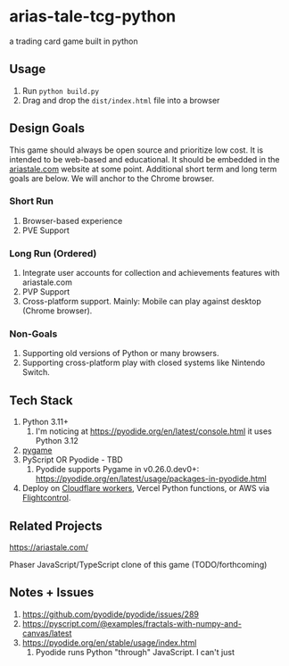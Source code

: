 # arias-tale-tcg-python

a trading card game built in python

## Usage

1. Run `python build.py`
2. Drag and drop the `dist/index.html` file into a browser

## Design Goals

This game should always be open source and prioritize low cost.
It is intended to be web-based and educational.
It should be embedded in the [ariastale.com](https://ariastale.com) website at some point.
Additional short term and long term goals are below.
We will anchor to the Chrome browser.

### Short Run

1. Browser-based experience
2. PVE Support

### Long Run (Ordered)

1. Integrate user accounts for collection and achievements features with ariastale.com
2. PVP Support
3. Cross-platform support. Mainly: Mobile can play against desktop (Chrome browser).

### Non-Goals

1. Supporting old versions of Python or many browsers.
2. Supporting cross-platform play with closed systems like Nintendo Switch.

## Tech Stack

1. Python 3.11+
   1. I'm noticing at https://pyodide.org/en/latest/console.html it uses Python 3.12
2. [pygame](https://www.pygame.org/)
3. PyScript OR Pyodide - TBD
   1. Pyodide supports Pygame in v0.26.0.dev0+: https://pyodide.org/en/latest/usage/packages-in-pyodide.html
4. Deploy on [Cloudflare workers](https://blog.cloudflare.com/python-workers), Vercel Python functions, or AWS via [Flightcontrol](https://www.flightcontrol.dev/).

## Related Projects

https://ariastale.com/

Phaser JavaScript/TypeScript clone of this game (TODO/forthcoming)

## Notes + Issues

1. https://github.com/pyodide/pyodide/issues/289
2. https://pyscript.com/@examples/fractals-with-numpy-and-canvas/latest
3. https://pyodide.org/en/stable/usage/index.html
   1. Pyodide runs Python "through" JavaScript. I can't just <script type="py">
4. If you format the HTML file, this might break Python bc indentation. So, remove any whitespace around `<!-- PYTHON_SCRIPT_PLACEHOLDER -->`.
